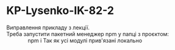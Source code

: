 # KP-Lysenko-IK-82-2

Виправлення прикладу з лекції.  
Треба запустити пакетний менеджер npm у папці з проєктом:  
    npm i
Так як усі модулі прив'язані локально
